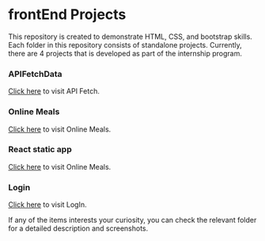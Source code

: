 # frontEnd Projects

This repository is created to demonstrate HTML, CSS, and bootstrap skills. Each folder in this repository consists of standalone projects.
Currently, there are 4 projects that is developed as part of the internship program.

### APIFetchData
<a href="https://frontend-js.netlify.app/apifetchdata/" target="_blank">Click here</a> to visit API Fetch.

### Online Meals 
[Click here](https://frontend-js.netlify.app/onlinemeals/) to visit Online Meals.

### React static app
[Click here](https://frontend-js-react.netlify.app/) to visit Online Meals.

### Login 
[Click here](https://frontend-js.netlify.app/login/) to visit LogIn.






If any of the items interests your curiosity, you can check the relevant folder for a detailed description and screenshots.
